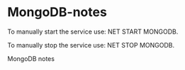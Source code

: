 # MongoDB-notes

To manually start the service use: NET START MONGODB.

To manually stop the service use: NET STOP MONGODB.

MongoDB notes
